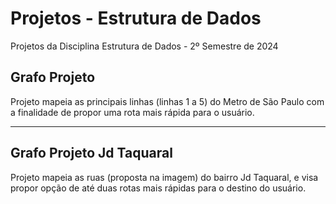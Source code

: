 # Projetos - Estrutura de Dados
Projetos da Disciplina Estrutura de Dados - 2º Semestre de 2024

## Grafo Projeto
Projeto mapeia as principais linhas (linhas 1 a 5) do Metro de São Paulo com a finalidade de propor uma rota mais rápida para o usuário.

---

## Grafo Projeto Jd Taquaral
Projeto mapeia as ruas (proposta na imagem) do bairro Jd Taquaral, e visa propor opção de até duas rotas mais rápidas para o destino do usuário.
